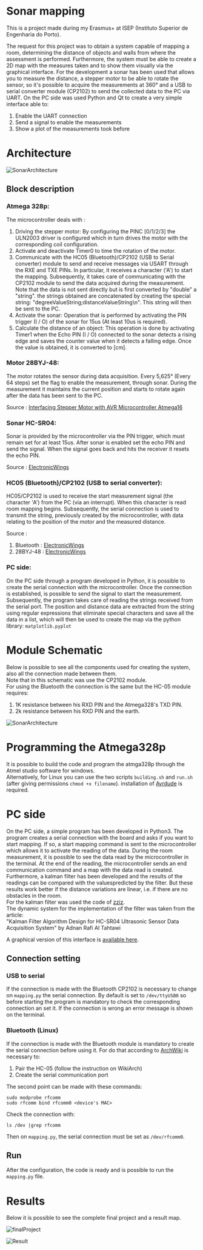 # Sonar mapping
This is a project made during my Erasmus+ at ISEP (Instituto Superior de Engenharia do Porto).

The request for this project was to obtain a system capable of mapping a room, determining the distance of objects and walls from where the assessment is performed. Furthermore, the system must be able to create a 2D map with the measures taken and to show them visually via the graphical interface.
For the development a sonar has been used that allows you to measure the distance, a stepper motor to be able to rotate the sensor, so it's possible to acquire the measurements at 360° and a USB to serial converter module (CP2102) to send the collected data to the PC via UART.
On the PC side was used Python and Qt to create a very simple interface able to:

1. Enable the UART connection
2. Send a signal to enable the measurements
3. Show a plot of the measurements took before

# Architecture
![SonarArchitecture](img/SonarArchitecture.png)

## Block description
### Atmega 328p:
The microcontroller deals with :

1. Driving the stepper motor: By configuring the PINC [0/1/2/3] the ULN2003 driver is configured which in turn drives the motor with the corresponding coil configuration.
2. Activate and deactivate Timer0 to time the rotation of the motor.
3. Communicate with the HC05 (Bluetooth)/CP2102 (USB to Serial converter) module to send and receive messages via USART through the RXE and TXE PINs. In particular, it receives a character ('A') to start the mapping. Subsequently, it takes care of communicating with the CP2102 module to send the data acquired during the measurement. Note that the data is not sent directly but is first converted by "double" a "string". the strings obtained are concatenated by creating the special string: "degreeValueString;distanceValueString\n".
This string will then be sent to the PC.
4. Activate the sonar: Operation that is performed by activating the PIN trigger (I / O) of the sonar for 15us (At least 10us is required).
5. Calculate the distance of an object: This operation is done by activating Timer1 when the Echo PIN (I / O) connected to the sonar detects a rising edge and saves the counter value when it detects a falling edge. Once the value is obtained, it is converted to [cm].

### Motor 28BYJ-48:
The motor rotates the sensor during data acquisition. Every 5,625° (Every 64 steps) set the flag to enable the measurement, through sonar. During the measurement it maintains the current position and starts to rotate again after the data has been sent to the PC.

Source : [Interfacing Stepper Motor with AVR Microcontroller Atmega16](https://circuitdigest.com/microcontroller-projects/avr-microcontroller-atmega16-stepper-motor-interfacing)

### Sonar HC-SR04:
Sonar is provided by the microcontroller via the PIN trigger, which must remain set for at least 15us. After sonar is enabled set the echo PIN and send the signal. When the signal goes back and hits the receiver it resets the echo PIN.  

Source : [ElectronicWings](https://www.electronicwings.com/avr-atmega/ultrasonic-module-hc-sr04-interfacing-with-atmega1632)

### HC05 (Bluetooth)/CP2102 (USB to serial converter):
HC05/CP2102 is used to receive the start measurement signal (the character 'A') from the PC (via an interrupt). When this character is read room mapping begins.
Subsequently, the serial connection is used to transmit the string, previously created by the microcontroller, with data relating to the position of the motor and the measured distance.  

Source :
1. Bluetooth : [ElectronicWings](https://www.electronicwings.com/avr-atmega/hc-05-bluetooth-module-interfacing-with-atmega1632)  
2. 28BYJ-48 : [ElectronicWings](https://www.electronicwings.com/avr-atmega/atmega1632-usart)


### PC side:
On the PC side through a program developed in Python, it is possible to create the serial connection with the microcontroller. Once the connection is established, is possible to send the signal to start the measurement. Subsequently, the program takes care of reading the strings received from the serial port. The position and distance data are extracted from the string using regular expressions that eliminate special characters and save all the data in a list, which will then be used to create the map via the python library: `matplotlib.pyplot`

# Module Schematic

Below is possible to see all the components used for creating the system, also all the connection made between them.  
Note that in this schematic was use the CP2102 module.  
For using the Bluetooth the connection is the same but the HC-05 module requires:
1. 1K resistance between his RXD PIN and the Atmega328's TXD PIN.
2. 2k resistance between his RXD PIN and the earth.


![SonarArchitecture](img/schematic.jpg)

# Programming the Atmega328p

It is possible to build the code and program the atmga328p through the Atmel studio software for windows.  
Alternatively, for Linux you can use the two scripts `building.sh` and `run.sh` (after giving permissions `chmod +x filename`).
installation of [Avrdude](https://www.nongnu.org/avrdude/) is required.


# PC side

On the PC side, a simple program has been developed in Python3. The program creates a serial connection with the board and asks if you want to start
mapping. If so, a start mapping command is sent to the microcontroller which allows it to activate the reading of the data.
During the room measurement, it is possible to see the data read by the microcontroller in the terminal.
At the end of the reading, the microcontroller sends an end communication command and a map with the data read is created.
Furthermore, a kalman filter has been developed and the results of the readings can be compared with the values ​​predicted by the filter.
But these results work better if the distance variations are linear, i.e. if there are no obstacles in the room.  
For the kalman filter was used the code of [zziz](https://github.com/zziz/kalman-filter/blob/master/README.md).  
The dynamic system for the implementation of the filter was taken from the article:  
"Kalman Filter Algorithm Design for HC-SR04 Ultrasonic Sensor Data Acquisition System" by Adnan Rafi Al Tahtawi 


A graphical version of this interface is [available here](https://github.com/ilgaiaz/sonarQt/tree/master).

## Connection setting

### USB to serial
If the connection is made with the Bluetooth CP2102 is necessary to change on `mapping.py` the serial connection.
By default is set to `/dev/ttyUSB0` so before starting the program is mandatory to check the corresponding connection an set it. If the connection is wrong
an error message is shown on the terminal.

### Bluetooth (Linux)
If the connection is made with the Bluetooth module is mandatory to create the serial connection before using it. 
For do that according to [ArchWiki](https://wiki.archlinux.org/index.php/Bluetooth#Console) 
is necessary to:
 
1. Pair the HC-05 (follow the instruction on WikiArch)
2. Create the serial communication port

The second point can be made with these commands:

```
sudo modprobe rfcomm
sudo rfcomm bind rfcomm0 <device's MAC>
```

Check the connection with:

```
ls /dev |grep rfcomm
```

Then on `mapping.py`, the serial connection must be set as `/dev/rfcomm0`.

## Run
After the configuration, the code is ready and is possible to run the `mapping.py` file.

# Results

Below it is possible to see the complete final project and a result map.



![finalProject](img/final.jpg)

![Result](img/SonarMap.png)



